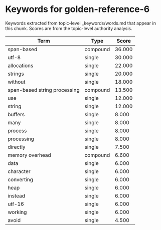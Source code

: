 # Keywords for golden-reference-6

Keywords extracted from topic-level _keywords/words.md that appear in this chunk.
Scores are from the topic-level authority analysis.

| Term | Type | Score |
|------|------|-------|
| span-based | compound | 36.000 |
| utf-8 | single | 30.000 |
| allocations | single | 22.000 |
| strings | single | 20.000 |
| without | single | 18.000 |
| span-based string processing | compound | 13.500 |
| use | single | 12.000 |
| string | single | 12.000 |
| buffers | single | 8.000 |
| many | single | 8.000 |
| process | single | 8.000 |
| processing | single | 8.000 |
| directly | single | 7.500 |
| memory overhead | compound | 6.600 |
| data | single | 6.000 |
| character | single | 6.000 |
| converting | single | 6.000 |
| heap | single | 6.000 |
| instead | single | 6.000 |
| utf-16 | single | 6.000 |
| working | single | 6.000 |
| avoid | single | 4.500 |
